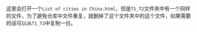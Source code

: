 这里会打开一个`List of cities in China.html`，但是`T1_T2`文件夹中有一个同样的文件，为了避免仓库中文件重复，就删掉了这个文件夹中的这个文件，如果需要的话可以从`T1_T2`中复制一份。
